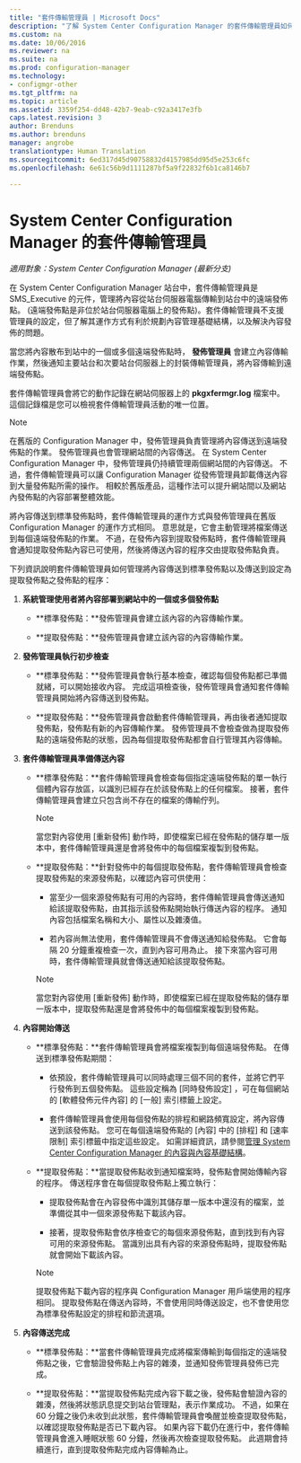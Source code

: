 ```yaml
---
title: "套件傳輸管理員 | Microsoft Docs"
description: "了解 System Center Configuration Manager 的套件傳輸管理員如何將內容從站台伺服器傳輸至遠端發佈點。"
ms.custom: na
ms.date: 10/06/2016
ms.reviewer: na
ms.suite: na
ms.prod: configuration-manager
ms.technology:
- configmgr-other
ms.tgt_pltfrm: na
ms.topic: article
ms.assetid: 3359f254-dd48-42b7-9eab-c92a3417e3fb
caps.latest.revision: 3
author: Brenduns
ms.author: brenduns
manager: angrobe
translationtype: Human Translation
ms.sourcegitcommit: 6ed317d45d90758832d4157985dd95d5e253c6fc
ms.openlocfilehash: 6e61c56b9d1111287bf5a9f22832f6b1ca8146b7

---
```

# <a name="package-transfer-manager-in-system-center-configuration-manager"></a>System Center Configuration Manager 的套件傳輸管理員

*適用對象：System Center Configuration Manager (最新分支)*

在 System Center Configuration Manager 站台中，套件傳輸管理員是 SMS_Executive 的元件，管理將內容從站台伺服器電腦傳輸到站台中的遠端發佈點。 (遠端發佈點是非位於站台伺服器電腦上的發佈點)。套件傳輸管理員不支援管理員的設定，但了解其運作方式有利於規劃內容管理基礎結構，以及解決內容發佈的問題。


當您將內容散布到站中的一個或多個遠端發佈點時， **發佈管理員** 會建立內容傳輸作業，然後通知主要站台和次要站台伺服器上的封裝傳輸管理員，將內容傳輸到遠端發佈點。

 套件傳輸管理員會將它的動作記錄在網站伺服器上的 **pkgxfermgr.log** 檔案中。 這個記錄檔是您可以檢視套件傳輸管理員活動的唯一位置。  

> [!NOTE]  
>  在舊版的 Configuration Manager 中，發佈管理員負責管理將內容傳送到遠端發佈點的作業。 發佈管理員也會管理網站間的內容傳送。 在 System Center Configuration Manager 中，發佈管理員仍持續管理兩個網站間的內容傳送。 不過，套件傳輸管理員可以讓 Configuration Manager 從發佈管理員卸載傳送內容到大量發佈點所需的操作。 相較於舊版產品，這種作法可以提升網站間以及網站內發佈點的內容部署整體效能。  

 將內容傳送到標準發佈點時，套件傳輸管理員的運作方式與發佈管理員在舊版 Configuration Manager 的運作方式相同。 意思就是，它會主動管理將檔案傳送到每個遠端發佈點的作業。 不過，在發佈內容到提取發佈點時，套件傳輸管理員會通知提取發佈點內容已可使用，然後將傳送內容的程序交由提取發佈點負責。  

下列資訊說明套件傳輸管理員如何管理將內容傳送到標準發佈點以及傳送到設定為提取發佈點之發佈點的程序：
1.  **系統管理使用者將內容部署到網站中的一個或多個發佈點**  

    -   **標準發佈點：**發佈管理員會建立該內容的內容傳輸作業。  

    -   **提取發佈點：**發佈管理員會建立該內容的內容傳輸作業。  

2.  **發佈管理員執行初步檢查**  

    -   **標準發佈點：**發佈管理員會執行基本檢查，確認每個發佈點都已準備就緒，可以開始接收內容。 完成這項檢查後，發佈管理員會通知套件傳輸管理員開始將內容傳送到發佈點。  

    -   **提取發佈點：**發佈管理員會啟動套件傳輸管理員，再由後者通知提取發佈點，發佈點有新的內容傳輸作業。 發佈管理員不會檢查做為提取發佈點的遠端發佈點的狀態，因為每個提取發佈點都會自行管理其內容傳輸。  

3.  **套件傳輸管理員準備傳送內容**  

    -   **標準發佈點：**套件傳輸管理員會檢查每個指定遠端發佈點的單一執行個體內容存放區，以識別已經存在於該發佈點上的任何檔案。 接著，套件傳輸管理員會建立只包含尚不存在的檔案的傳輸佇列。  

        > [!NOTE]  
        >  當您對內容使用 [重新發佈]  動作時，即使檔案已經在發佈點的儲存單一版本中，套件傳輸管理員還是會將發佈中的每個檔案複製到發佈點。  

    -   **提取發佈點：**針對發佈中的每個提取發佈點，套件傳輸管理員會檢查提取發佈點的來源發佈點，以確認內容可供使用：  

        -   當至少一個來源發佈點有可用的內容時，套件傳輸管理員會傳送通知給該提取發佈點，由其指示該發佈點開始執行傳送內容的程序。 通知內容包括檔案名稱和大小、屬性以及雜湊值。  

        -   若內容尚無法使用，套件傳輸管理員不會傳送通知給發佈點。 它會每隔 20 分鐘重複檢查一次，直到內容可用為止。 接下來當內容可用時，套件傳輸管理員就會傳送通知給該提取發佈點。  

        > [!NOTE]  
        >  當您對內容使用 [重新發佈]  動作時，即使檔案已經在提取發佈點的儲存單一版本中，提取發佈點還是會將發佈中的每個檔案複製到發佈點。  

4.  **內容開始傳送**  

    -   **標準發佈點：**套件傳輸管理員會將檔案複製到每個遠端發佈點。 在傳送到標準發佈點期間：  

        -   依預設，套件傳輸管理員可以同時處理三個不同的套件，並將它們平行發佈到五個發佈點。 這些設定稱為 [同時發佈設定]  ，可在每個網站的 [軟體發佈元件內容]  的 [一般]  索引標籤上設定。  

        -   套件傳輸管理員會使用每個發佈點的排程和網路頻寬設定，將內容傳送到該發佈點。 您可在每個遠端發佈點的 [內容]  中的 [排程]  和 [速率限制]  索引標籤中指定這些設定。 如需詳細資訊，請參閱[管理 System Center Configuration Manager 的內容與內容基礎結構](../../../core/servers/deploy/configure/manage-content-and-content-infrastructure.md)。  

    -   **提取發佈點：**當提取發佈點收到通知檔案時，發佈點會開始傳輸內容的程序。 傳送程序會在每個提取發佈點上獨立執行：  

        -   提取發佈點會在內容發佈中識別其儲存單一版本中還沒有的檔案，並準備從其中一個來源發佈點下載該內容。  

        -   接著，提取發佈點會依序檢查它的每個來源發佈點，直到找到有內容可用的來源發佈點。 當識別出具有內容的來源發佈點時，提取發佈點就會開始下載該內容。  

        > [!NOTE]  
        >  提取發佈點下載內容的程序與 Configuration Manager 用戶端使用的程序相同。 提取發佈點在傳送內容時，不會使用同時傳送設定，也不會使用您為標準發佈點設定的排程和節流選項。  

5.  **內容傳送完成**  

    -   **標準發佈點：**當套件傳輸管理員完成將檔案傳輸到每個指定的遠端發佈點之後，它會驗證發佈點上內容的雜湊，並通知發佈管理員發佈已完成。  

    -   **提取發佈點：**當提取發佈點完成內容下載之後，發佈點會驗證內容的雜湊，然後將狀態訊息提交到站台管理點，表示作業成功。 不過，如果在 60 分鐘之後仍未收到此狀態，套件傳輸管理員會喚醒並檢查提取發佈點，以確認提取發佈點是否已下載內容。 如果內容下載仍在進行中，套件傳輸管理員會進入睡眠狀態 60 分鐘，然後再次檢查提取發佈點。 此週期會持續進行，直到提取發佈點完成內容傳輸為止。  



<!--HONumber=Dec16_HO3-->



